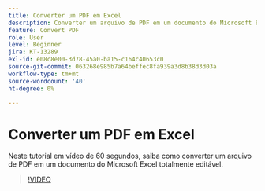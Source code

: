 ```yaml
---
title: Converter um PDF em Excel
description: Converter um arquivo de PDF em um documento do Microsoft Excel totalmente editável
feature: Convert PDF
role: User
level: Beginner
jira: KT-13289
exl-id: e08c8e00-3d78-45a0-ba15-c164c40653c0
source-git-commit: 063268e985b7a64beffec8fa939a3d8b38d3d03a
workflow-type: tm+mt
source-wordcount: '40'
ht-degree: 0%

---
```


# Converter um PDF em Excel

Neste tutorial em vídeo de 60 segundos, saiba como converter um arquivo de PDF em um documento do Microsoft Excel totalmente editável.

>[!VIDEO](https://video.tv.adobe.com/v/3409908?quality=12&learn=on&hidetitle=true)
